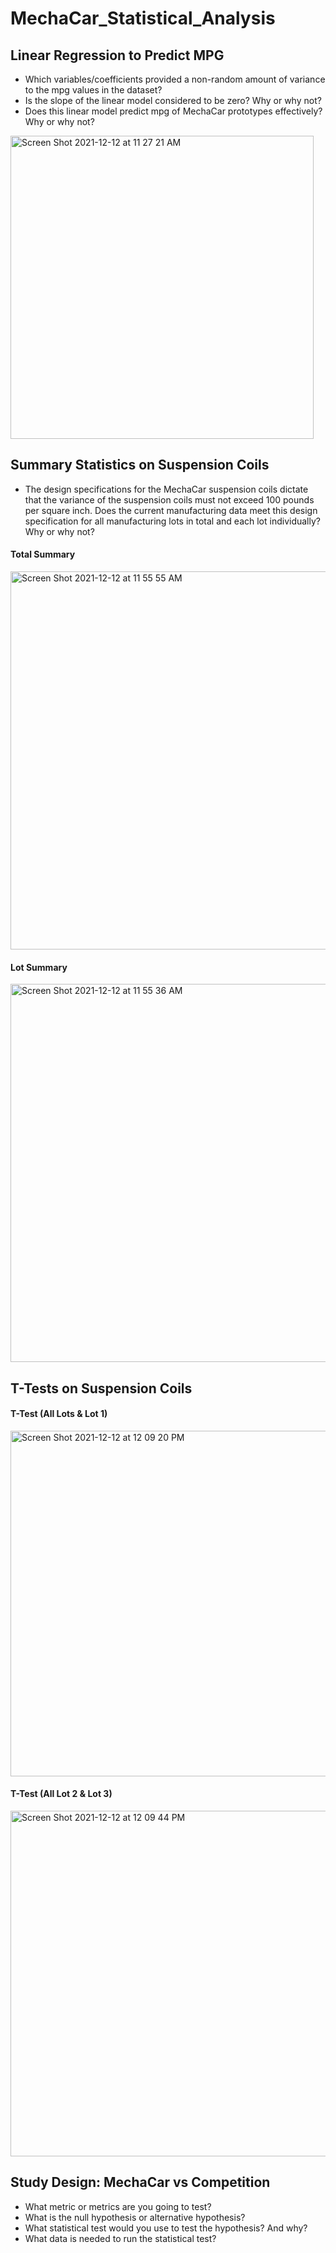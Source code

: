 # MechaCar_Statistical_Analysis

## Linear Regression to Predict MPG

- Which variables/coefficients provided a non-random amount of variance to the mpg values in the dataset?
- Is the slope of the linear model considered to be zero? Why or why not?
- Does this linear model predict mpg of MechaCar prototypes effectively? Why or why not?

<img width="485" alt="Screen Shot 2021-12-12 at 11 27 21 AM" src="https://user-images.githubusercontent.com/89141436/145720808-5580c4a1-861c-46cd-89b6-e0d4b12de1db.png">

## Summary Statistics on Suspension Coils
- The design specifications for the MechaCar suspension coils dictate that the variance of the suspension coils must not exceed 100 pounds per square inch. Does the current manufacturing data meet this design specification for all manufacturing lots in total and each lot individually? Why or why not?

#### Total Summary
<img width="605" alt="Screen Shot 2021-12-12 at 11 55 55 AM" src="https://user-images.githubusercontent.com/89141436/145721668-094a3e8e-d494-4387-9835-05aed31f16f3.png">

#### Lot Summary
<img width="605" alt="Screen Shot 2021-12-12 at 11 55 36 AM" src="https://user-images.githubusercontent.com/89141436/145721669-bd0099e9-ba99-4d25-94fc-30fb6f7cb7d9.png">

## T-Tests on Suspension Coils

#### T-Test (All Lots & Lot 1)
<img width="553" alt="Screen Shot 2021-12-12 at 12 09 20 PM" src="https://user-images.githubusercontent.com/89141436/145722196-dece8580-22d6-492f-8595-5a4683c3d354.png">

#### T-Test (All Lot 2 & Lot 3)
<img width="553" alt="Screen Shot 2021-12-12 at 12 09 44 PM" src="https://user-images.githubusercontent.com/89141436/145722212-dd51b663-757a-4b95-9d82-a843db92d1f0.png">

## Study Design: MechaCar vs Competition

- What metric or metrics are you going to test?
- What is the null hypothesis or alternative hypothesis?
- What statistical test would you use to test the hypothesis? And why?
- What data is needed to run the statistical test?
